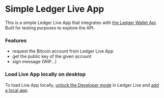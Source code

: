 # Simple Ledger Live App
This is a simple Ledger Live App that integrates with [the Ledger Wallet Api](https://wallet.api.live.ledger.com/react). Built for testing purposes to explore the API.

### Features
- request the Bitcoin account from Ledger Live App
- get the public key of the given account
- sign message (WIP...) 

### Load Live App locally on desktop

To load Live App locally, [unlock the Developer mode](https://developers.ledger.com/docs/live-app/developer-mode/) in Ledger Live and [add a local app](https://developers.ledger.com/docs/live-app/developer-mode/#add-a-local-app).

